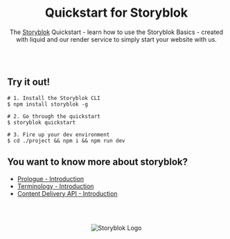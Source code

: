 <p align="center">
  <h1 align="center">Quickstart for Storyblok</h1>
  <p align="center">The <a href="https://www.storyblok.com" target="_blank">Storyblok</a> Quickstart - learn how to use the Storyblok Basics - created with liquid and our render service to simply start your website with us.</p>
</p>
<br><br>

## Try it out!

```
# 1. Install the Storyblok CLI
$ npm install storyblok -g

# 2. Go through the quickstart
$ storyblok quickstart

# 3. Fire up your dev environment
$ cd ./project && npm i && npm run dev
```

## You want to know more about storyblok?

- [Prologue - Introduction](https://www.storyblok.com/docs/Prologue/Introduction)
- [Terminology - Introduction](https://www.storyblok.com/docs/terminology/introduction)
- [Content Delivery API - Introduction](https://www.storyblok.com/docs/Delivery-Api/introduction)

<br>
<br>
<p align="center">
<img src="https://a.storyblok.com/f/39898/1c9c224705/storyblok_black.svg" alt="Storyblok Logo">
</p>
